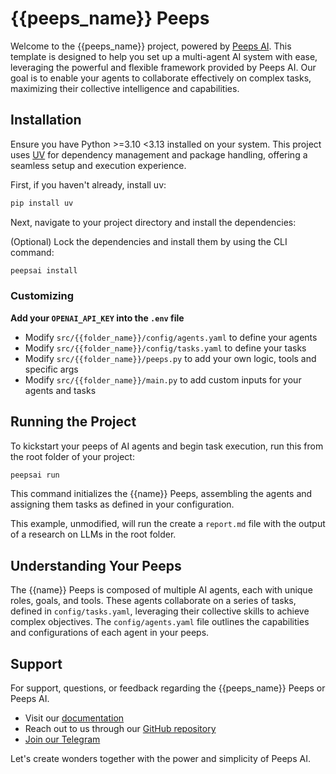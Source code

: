 # {{peeps_name}} Peeps

Welcome to the {{peeps_name}} project, powered by [Peeps AI](https://peepsai.io). This template is designed to help you set up a multi-agent AI system with ease, leveraging the powerful and flexible framework provided by Peeps AI. Our goal is to enable your agents to collaborate effectively on complex tasks, maximizing their collective intelligence and capabilities.

## Installation

Ensure you have Python >=3.10 <3.13 installed on your system. This project uses [UV](https://docs.astral.sh/uv/) for dependency management and package handling, offering a seamless setup and execution experience.

First, if you haven't already, install uv:

```bash
pip install uv
```

Next, navigate to your project directory and install the dependencies:

(Optional) Lock the dependencies and install them by using the CLI command:
```bash
peepsai install
```

### Customizing

**Add your `OPENAI_API_KEY` into the `.env` file**

- Modify `src/{{folder_name}}/config/agents.yaml` to define your agents
- Modify `src/{{folder_name}}/config/tasks.yaml` to define your tasks
- Modify `src/{{folder_name}}/peeps.py` to add your own logic, tools and specific args
- Modify `src/{{folder_name}}/main.py` to add custom inputs for your agents and tasks

## Running the Project

To kickstart your peeps of AI agents and begin task execution, run this from the root folder of your project:

```bash
peepsai run
```

This command initializes the {{name}} Peeps, assembling the agents and assigning them tasks as defined in your configuration.

This example, unmodified, will run the create a `report.md` file with the output of a research on LLMs in the root folder.

## Understanding Your Peeps

The {{name}} Peeps is composed of multiple AI agents, each with unique roles, goals, and tools. These agents collaborate on a series of tasks, defined in `config/tasks.yaml`, leveraging their collective skills to achieve complex objectives. The `config/agents.yaml` file outlines the capabilities and configurations of each agent in your peeps.

## Support

For support, questions, or feedback regarding the {{peeps_name}} Peeps or Peeps AI.

- Visit our [documentation](https://docs.peepsai.io)
- Reach out to us through our [GitHub repository](https://github.com/PeepsAI/peepsai)
- [Join our Telegram](https://t.me/peeps_ai)

Let's create wonders together with the power and simplicity of Peeps AI.
